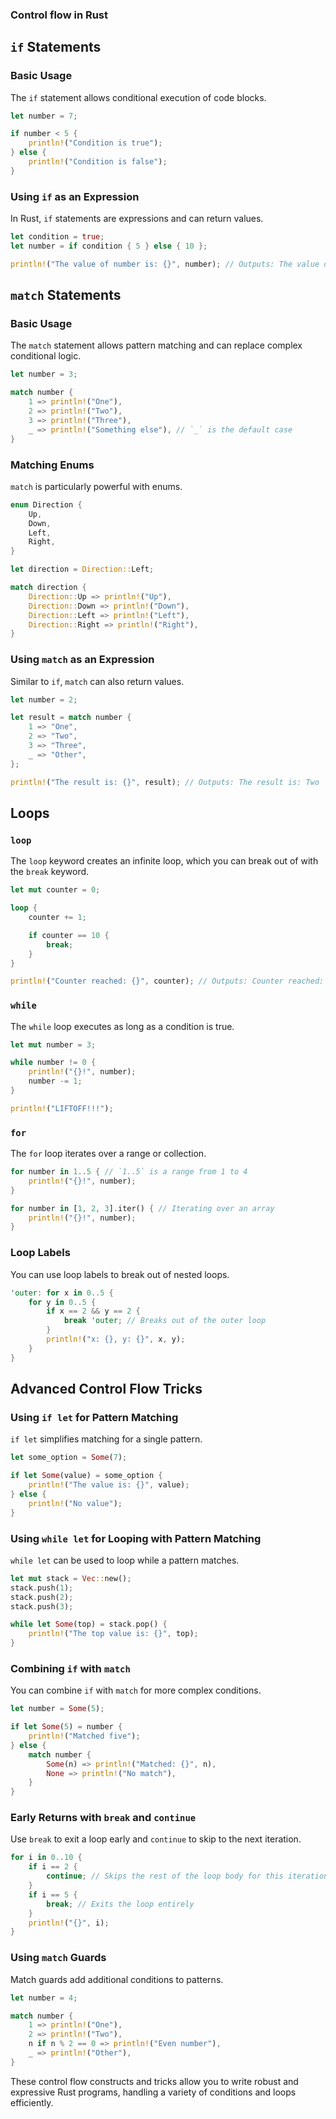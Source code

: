 
### Control flow in Rust 
## `if` Statements

### Basic Usage
The `if` statement allows conditional execution of code blocks.
```rust
let number = 7;

if number < 5 {
    println!("Condition is true");
} else {
    println!("Condition is false");
}
```

### Using `if` as an Expression
In Rust, `if` statements are expressions and can return values.
```rust
let condition = true;
let number = if condition { 5 } else { 10 };

println!("The value of number is: {}", number); // Outputs: The value of number is: 5
```

## `match` Statements

### Basic Usage
The `match` statement allows pattern matching and can replace complex conditional logic.
```rust
let number = 3;

match number {
    1 => println!("One"),
    2 => println!("Two"),
    3 => println!("Three"),
    _ => println!("Something else"), // `_` is the default case
}
```

### Matching Enums
`match` is particularly powerful with enums.
```rust
enum Direction {
    Up,
    Down,
    Left,
    Right,
}

let direction = Direction::Left;

match direction {
    Direction::Up => println!("Up"),
    Direction::Down => println!("Down"),
    Direction::Left => println!("Left"),
    Direction::Right => println!("Right"),
}
```

### Using `match` as an Expression
Similar to `if`, `match` can also return values.
```rust
let number = 2;

let result = match number {
    1 => "One",
    2 => "Two",
    3 => "Three",
    _ => "Other",
};

println!("The result is: {}", result); // Outputs: The result is: Two
```

## Loops

### `loop`
The `loop` keyword creates an infinite loop, which you can break out of with the `break` keyword.
```rust
let mut counter = 0;

loop {
    counter += 1;

    if counter == 10 {
        break;
    }
}

println!("Counter reached: {}", counter); // Outputs: Counter reached: 10
```

### `while`
The `while` loop executes as long as a condition is true.
```rust
let mut number = 3;

while number != 0 {
    println!("{}!", number);
    number -= 1;
}

println!("LIFTOFF!!!");
```

### `for`
The `for` loop iterates over a range or collection.
```rust
for number in 1..5 { // `1..5` is a range from 1 to 4
    println!("{}!", number);
}

for number in [1, 2, 3].iter() { // Iterating over an array
    println!("{}!", number);
}
```

### Loop Labels
You can use loop labels to break out of nested loops.
```rust
'outer: for x in 0..5 {
    for y in 0..5 {
        if x == 2 && y == 2 {
            break 'outer; // Breaks out of the outer loop
        }
        println!("x: {}, y: {}", x, y);
    }
}
```

## Advanced Control Flow Tricks

### Using `if let` for Pattern Matching
`if let` simplifies matching for a single pattern.
```rust
let some_option = Some(7);

if let Some(value) = some_option {
    println!("The value is: {}", value);
} else {
    println!("No value");
}
```

### Using `while let` for Looping with Pattern Matching
`while let` can be used to loop while a pattern matches.
```rust
let mut stack = Vec::new();
stack.push(1);
stack.push(2);
stack.push(3);

while let Some(top) = stack.pop() {
    println!("The top value is: {}", top);
}
```

### Combining `if` with `match`
You can combine `if` with `match` for more complex conditions.
```rust
let number = Some(5);

if let Some(5) = number {
    println!("Matched five");
} else {
    match number {
        Some(n) => println!("Matched: {}", n),
        None => println!("No match"),
    }
}
```

### Early Returns with `break` and `continue`
Use `break` to exit a loop early and `continue` to skip to the next iteration.
```rust
for i in 0..10 {
    if i == 2 {
        continue; // Skips the rest of the loop body for this iteration
    }
    if i == 5 {
        break; // Exits the loop entirely
    }
    println!("{}", i);
}
```

### Using `match` Guards
Match guards add additional conditions to patterns.
```rust
let number = 4;

match number {
    1 => println!("One"),
    2 => println!("Two"),
    n if n % 2 == 0 => println!("Even number"),
    _ => println!("Other"),
}
```

These control flow constructs and tricks allow you to write robust and expressive Rust programs, handling a variety of conditions and loops efficiently.